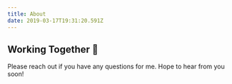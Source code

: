```yaml
---
title: About
date: 2019-03-17T19:31:20.591Z
---
```


## Working Together 👋

Please reach out if you have any questions for me. Hope to hear from you soon!
